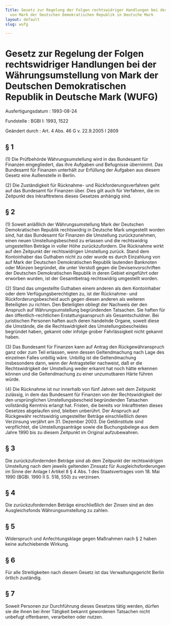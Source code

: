 ```yaml
---
Title: Gesetz zur Regelung der Folgen rechtswidriger Handlungen bei der Währungsumstellung
  von Mark der Deutschen Demokratischen Republik in Deutsche Mark
layout: default
slug: wufg

---
```


# Gesetz zur Regelung der Folgen rechtswidriger Handlungen bei der Währungsumstellung von Mark der Deutschen Demokratischen Republik in Deutsche Mark (WUFG)

Ausfertigungsdatum
:   1993-08-24

Fundstelle
:   BGBl I: 1993, 1522

Geändert durch
:   Art. 4 Abs. 46 G v. 22.9.2005 I 2809


## § 1

(1) Die Prüfbehörde Währungsumstellung wird in das Bundesamt für
Finanzen eingegliedert, das ihre Aufgaben und Befugnisse übernimmt.
Das Bundesamt für Finanzen unterhält zur Erfüllung der Aufgaben aus
diesem Gesetz eine Außenstelle in Berlin.

(2) Die Zuständigkeit für Rücknahme- und Rückforderungsverfahren geht
auf das Bundesamt für Finanzen über. Dies gilt auch für Verfahren, die
im Zeitpunkt des Inkrafttretens dieses Gesetzes anhängig sind.


## § 2

(1) Soweit anläßlich der Währungsumstellung Mark der Deutschen
Demokratischen Republik rechtswidrig in Deutsche Mark umgestellt
worden sind, hat das Bundesamt für Finanzen die Umstellung
zurückzunehmen, einen neuen Umstellungsbescheid zu erlassen und die
rechtswidrig umgestellten Beträge in voller Höhe zurückzufordern. Die
Rücknahme wirkt auf den Zeitpunkt der rechtswidrigen Umstellung
zurück. Stand dem Kontoinhaber das Guthaben nicht zu oder wurde es
durch Einzahlung von auf Mark der Deutschen Demokratischen Republik
lautenden Banknoten oder Münzen begründet, die unter Verstoß gegen die
Devisenvorschriften der Deutschen Demokratischen Republik in deren
Gebiet eingeführt oder erworben wurden, ist der Gesamtbetrag
rechtswidrig umgestellt worden.

(2) Stand das umgestellte Guthaben einem anderen als dem Kontoinhaber
oder dem Verfügungsberechtigten zu, ist der Rücknahme- und
Rückforderungsbescheid auch gegen diesen anderen als weiteren
Beteiligten zu richten. Den Beteiligten obliegt der Nachweis der den
Anspruch auf Währungsumstellung begründenden Tatsachen. Sie haften für
den öffentlich-rechtlichen Erstattungsanspruch als Gesamtschuldner.
Bei juristischen Personen haften auch deren handelnde Organe, soweit
diese die Umstände, die die Rechtswidrigkeit des Umstellungsbescheides
begründet haben, gekannt oder infolge grober Fahrlässigkeit nicht
gekannt haben.

(3) Das Bundesamt für Finanzen kann auf Antrag den Rückgewähranspruch
ganz oder zum Teil erlassen, wenn dessen Geltendmachung nach Lage des
einzelnen Falles unbillig wäre. Unbillig ist die Geltendmachung
insbesondere dann, wenn der Antragsteller nachweist, daß er die
Rechtswidrigkeit der Umstellung weder erkannt hat noch hätte erkennen
können und die Geltendmachung zu einer unzumutbaren Härte führen
würde.

(4) Die Rücknahme ist nur innerhalb von fünf Jahren seit dem Zeitpunkt
zulässig, in dem das Bundesamt für Finanzen von der Rechtswidrigkeit
der den ursprünglichen Umstellungsbescheid begründenden Tatsachen
vollständig Kenntnis erlangt hat. Fristen, die bereits vor
Inkrafttreten dieses Gesetzes abgelaufen sind, bleiben unberührt. Der
Anspruch auf Rückgewähr rechtswidrig umgestellter Beträge
einschließlich deren Verzinsung verjährt am 31. Dezember 2003. Die
Geldinstitute sind verpflichtet, die Umstellungsanträge sowie die
Buchungsbelege aus dem Jahre 1990 bis zu diesem Zeitpunkt im Original
aufzubewahren.


## § 3

Die zurückzufordernden Beträge sind ab dem Zeitpunkt der
rechtswidrigen Umstellung nach dem jeweils geltenden Zinssatz für
Ausgleichsforderungen im Sinne der Anlage I Artikel 8 § 4 Abs. 1 des
Staatsvertrages vom 18. Mai 1990 (BGBl. 1990 II S. 518, 550) zu
verzinsen.


## § 4

Die zurückzufordernden Beträge einschließlich der Zinsen sind an den
Ausgleichsfonds Währungsumstellung zu zahlen.


## § 5

Widerspruch und Anfechtungsklage gegen Maßnahmen nach § 2 haben keine
aufschiebende Wirkung.


## § 6

Für alle Streitigkeiten nach diesem Gesetz ist das Verwaltungsgericht
Berlin örtlich zuständig.


## § 7

Soweit Personen zur Durchführung dieses Gesetzes tätig werden, dürfen
sie die ihnen bei ihrer Tätigkeit bekannt gewordenen Tatsachen nicht
unbefugt offenbaren, verarbeiten oder nutzen.

